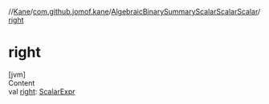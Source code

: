 //[Kane](../../index.md)/[com.github.jomof.kane](../index.md)/[AlgebraicBinarySummaryScalarScalarScalar](index.md)/[right](right.md)



# right  
[jvm]  
Content  
val [right](right.md): [ScalarExpr](../-scalar-expr/index.md)  



